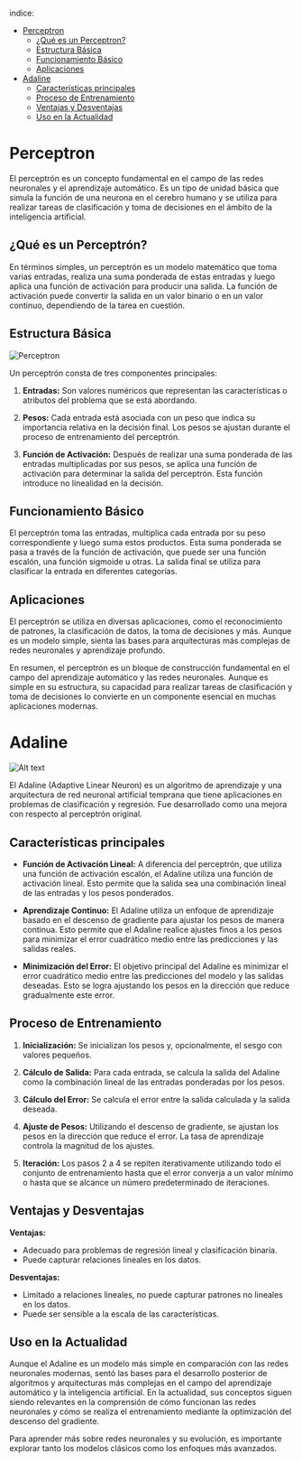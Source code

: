 indice:
- [Perceptron](#perceptron)
    - [¿Qué es un Perceptron?](#qué-es-un-perceptron)
    - [Estructura Básica](#estructura-básica)
    - [Funcionamiento Básico](#funcionamiento-básico)
    - [Aplicaciones](#aplicaciones)
- [Adaline](#adaline)
    - [Características principales](#características-principales)
    - [Proceso de Entrenamiento](#proceso-de-entrenamiento)
    - [Ventajas y Desventajas](#ventajas-y-desventajas)
    - [Uso en la Actualidad](#uso-en-la-actualidad)
# Perceptron

El perceptrón es un concepto fundamental en el campo de las redes neuronales y el aprendizaje automático. Es un tipo de unidad básica que simula la función de una neurona en el cerebro humano y se utiliza para realizar tareas de clasificación y toma de decisiones en el ámbito de la inteligencia artificial.

## ¿Qué es un Perceptrón?

En términos simples, un perceptrón es un modelo matemático que toma varias entradas, realiza una suma ponderada de estas entradas y luego aplica una función de activación para producir una salida. La función de activación puede convertir la salida en un valor binario o en un valor continuo, dependiendo de la tarea en cuestión.

## Estructura Básica

![Perceptron](https://datascientest.com/es/wp-content/uploads/sites/7/2021/03/perceptron-formule.png)

Un perceptrón consta de tres componentes principales:

1. **Entradas:** Son valores numéricos que representan las características o atributos del problema que se está abordando.

2. **Pesos:** Cada entrada está asociada con un peso que indica su importancia relativa en la decisión final. Los pesos se ajustan durante el proceso de entrenamiento del perceptrón.

3. **Función de Activación:** Después de realizar una suma ponderada de las entradas multiplicadas por sus pesos, se aplica una función de activación para determinar la salida del perceptrón. Esta función introduce no linealidad en la decisión.

## Funcionamiento Básico

El perceptrón toma las entradas, multiplica cada entrada por su peso correspondiente y luego suma estos productos. Esta suma ponderada se pasa a través de la función de activación, que puede ser una función escalón, una función sigmoide u otras. La salida final se utiliza para clasificar la entrada en diferentes categorías.

## Aplicaciones

El perceptrón se utiliza en diversas aplicaciones, como el reconocimiento de patrones, la clasificación de datos, la toma de decisiones y más. Aunque es un modelo simple, sienta las bases para arquitecturas más complejas de redes neuronales y aprendizaje profundo.

En resumen, el perceptrón es un bloque de construcción fundamental en el campo del aprendizaje automático y las redes neuronales. Aunque es simple en su estructura, su capacidad para realizar tareas de clasificación y toma de decisiones lo convierte en un componente esencial en muchas aplicaciones modernas.

# Adaline

![Alt text](image.png)

El Adaline (Adaptive Linear Neuron) es un algoritmo de aprendizaje y una arquitectura de red neuronal artificial temprana que tiene aplicaciones en problemas de clasificación y regresión. Fue desarrollado como una mejora con respecto al perceptrón original.

## Características principales

- **Función de Activación Lineal:** A diferencia del perceptrón, que utiliza una función de activación escalón, el Adaline utiliza una función de activación lineal. Esto permite que la salida sea una combinación lineal de las entradas y los pesos ponderados.

- **Aprendizaje Continuo:** El Adaline utiliza un enfoque de aprendizaje basado en el descenso de gradiente para ajustar los pesos de manera continua. Esto permite que el Adaline realice ajustes finos a los pesos para minimizar el error cuadrático medio entre las predicciones y las salidas reales.

- **Minimización del Error:** El objetivo principal del Adaline es minimizar el error cuadrático medio entre las predicciones del modelo y las salidas deseadas. Esto se logra ajustando los pesos en la dirección que reduce gradualmente este error.

## Proceso de Entrenamiento

1. **Inicialización:** Se inicializan los pesos y, opcionalmente, el sesgo con valores pequeños.

2. **Cálculo de Salida:** Para cada entrada, se calcula la salida del Adaline como la combinación lineal de las entradas ponderadas por los pesos.

3. **Cálculo del Error:** Se calcula el error entre la salida calculada y la salida deseada.

4. **Ajuste de Pesos:** Utilizando el descenso de gradiente, se ajustan los pesos en la dirección que reduce el error. La tasa de aprendizaje controla la magnitud de los ajustes.

5. **Iteración:** Los pasos 2 a 4 se repiten iterativamente utilizando todo el conjunto de entrenamiento hasta que el error converja a un valor mínimo o hasta que se alcance un número predeterminado de iteraciones.

## Ventajas y Desventajas

**Ventajas:**
- Adecuado para problemas de regresión lineal y clasificación binaria.
- Puede capturar relaciones lineales en los datos.

**Desventajas:**
- Limitado a relaciones lineales, no puede capturar patrones no lineales en los datos.
- Puede ser sensible a la escala de las características.

## Uso en la Actualidad

Aunque el Adaline es un modelo más simple en comparación con las redes neuronales modernas, sentó las bases para el desarrollo posterior de algoritmos y arquitecturas más complejas en el campo del aprendizaje automático y la inteligencia artificial. En la actualidad, sus conceptos siguen siendo relevantes en la comprensión de cómo funcionan las redes neuronales y cómo se realiza el entrenamiento mediante la optimización del descenso del gradiente.

Para aprender más sobre redes neuronales y su evolución, es importante explorar tanto los modelos clásicos como los enfoques más avanzados.
